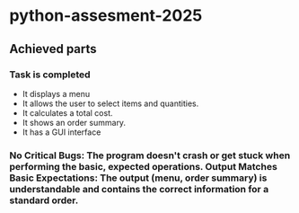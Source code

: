 # python-assesment-2025

## Achieved parts

### Task is completed
- It displays a menu
- It allows the user to select items and quantities.
- It calculates a total cost.
- It shows an order summary.
- It has a GUI interface

### No Critical Bugs: The program doesn't crash or get stuck when performing the basic, expected operations. Output Matches Basic Expectations: The output (menu, order summary) is understandable and contains the correct information for a standard order.